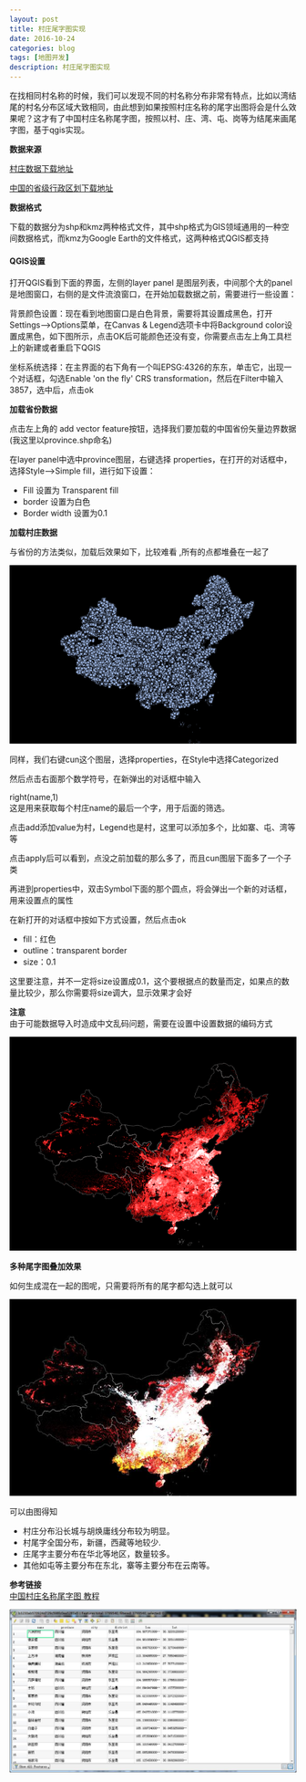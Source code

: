 ```yaml
---
layout: post
title: 村庄尾字图实现
date: 2016-10-24
categories: blog
tags: [地图开发]
description: 村庄尾字图实现
---
```


在找相同村名称的时候，我们可以发现不同的村名称分布非常有特点，比如以湾结尾的村名分布区域大致相同，由此想到如果按照村庄名称的尾字出图将会是什么效果呢？这才有了中国村庄名称尾字图，按照以村、庄、湾、屯、岗等为结尾来画尾字图，基于qgis实现。

**数据来源** 

[村庄数据下载地址](https://geohey.com/gallery/data/b3230ab570924d729c598fc0ea5281a5)       

[中国的省级行政区划下载地址](http://geohey.com/gallery/data/administration_division_province_cn)


**数据格式**

下载的数据分为shp和kmz两种格式文件，其中shp格式为GIS领域通用的一种空间数据格式，而kmz为Google Earth的文件格式，这两种格式QGIS都支持

#### QGIS设置

打开QGIS看到下面的界面，左侧的layer panel 是图层列表，中间那个大的panel是地图窗口，右侧的是文件流浪窗口，在开始加载数据之前，需要进行一些设置：

背景颜色设置：现在看到地图窗口是白色背景，需要将其设置成黑色，打开Settings——>Options菜单，在Canvas & Legend选项卡中将Background color设置成黑色，如下图所示，点击OK后可能颜色还没有变，你需要点击左上角工具栏上的新建或者重启下QGIS


坐标系统选择：在主界面的右下角有一个叫EPSG:4326的东东，单击它，出现一个对话框，勾选Enable 'on the fly' CRS transformation，然后在Filter中输入3857，选中后，点击ok


**加载省份数据**

点击左上角的 add vector feature按钮，选择我们要加载的中国省份矢量边界数据(我这里以province.shp命名)

在layer panel中选中province图层，右键选择 properties，在打开的对话框中，选择Style——>Simple fill，进行如下设置：

- Fill 设置为 Transparent fill
- border 设置为白色
- Border width 设置为0.1

**加载村庄数据**

与省份的方法类似，加载后效果如下，比较难看 ,所有的点都堆叠在一起了

![](https://github.com/whuhan2013/ImageRepertory/blob/master/weixin/p3.jpg)

同样，我们右键cun这个图层，选择properties，在Style中选择Categorized     

然后点击右面那个数学符号，在新弹出的对话框中输入

right(name,1)     
这是用来获取每个村庄name的最后一个字，用于后面的筛选。 

点击add添加value为村，Legend也是村，这里可以添加多个，比如寨、屯、湾等等 


点击apply后可以看到，点没之前加载的那么多了，而且cun图层下面多了一个子类 


再进到properties中，双击Symbol下面的那个圆点，将会弹出一个新的对话框，用来设置点的属性

在新打开的对话框中按如下方式设置，然后点击ok

- fill：红色
- outline：transparent border
- size：0.1

这里要注意，并不一定将size设置成0.1，这个要根据点的数量而定，如果点的数量比较少，那么你需要将size调大，显示效果才会好

**注意**      
由于可能数据导入时造成中文乱码问题，需要在设置中设置数据的编码方式  

![](https://github.com/whuhan2013/ImageRepertory/blob/master/weixin/p6.jpg)

**多种尾字图叠加效果** 

如何生成混在一起的图呢，只需要将所有的尾字都勾选上就可以

![](https://github.com/whuhan2013/ImageRepertory/blob/master/weixin/p7.jpg)


可以由图得知   

- 村庄分布沿长城与胡焕庸线分布较为明显。
- 村尾字全国分布，新疆，西藏等地较少.
- 庄尾字主要分布在华北等地区，数量较多。
- 其他如屯等主要分布在东北，寨等主要分布在云南等。

**参考链接**    
[中国村庄名称尾字图 教程](https://zhuanlan.zhihu.com/p/22659847)

![](https://github.com/whuhan2013/ImageRepertory/blob/master/weixin/p5.jpg)














